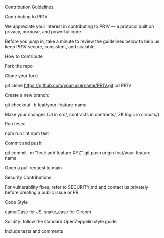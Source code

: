 Contribution Guidelines

Contributing to PR1V

We appreciate your interest in contributing to PR1V — a protocol built on privacy, purpose, and powerful code.

Before you jump in, take a minute to review the guidelines below to help us keep PR1V secure, consistent, and scalable.

How to Contribute

Fork the repo

Clone your fork:

git clone https://github.com/your-username/PR1V.git
cd PR1V

Create a new branch:

git checkout -b feat/your-feature-name

Make your changes (UI in src/, contracts in contracts/, ZK logic in circuits/)

Run tests:

npm run lint
npm test

Commit and push:

git commit -m "feat: add feature XYZ"
git push origin feat/your-feature-name

Open a pull request to main

Security Contributions

For vulnerability fixes, refer to SECURITY.md and contact us privately before creating a public issue or PR.

Code Style

camelCase for JS, snake_case for Circom

Solidity: follow the standard OpenZeppelin style guide

Include tests and comments
